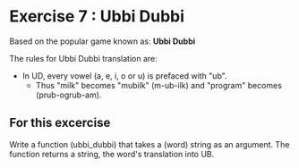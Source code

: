 # Exercise 7 : Ubbi Dubbi

Based on the popular game known as: __Ubbi Dubbi__ 

The rules for Ubbi Dubbi translation are:

* In UD, every vowel (a, e, i, o or u) is prefaced with "ub".
    * Thus "milk" becomes "mubilk" (m-ub-ilk) and "program" becomes (prub-ogrub-am). 

## For this excercise
Write a function (ubbi_dubbi) that takes a (word) string as an argument. 
The function returns a string, the word's translation into UB.
